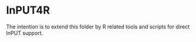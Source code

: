 # InPUT4R

The intention is to extend this folder by R related tools and scripts for direct InPUT support.


